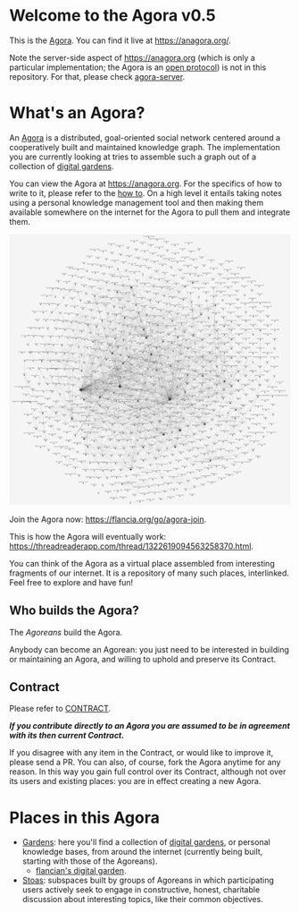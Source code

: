# Welcome to the Agora v0.5
This is the [Agora](flancia.org/agora). You can find it live at https://anagora.org/.

Note the server-side aspect of https://anagora.org (which is only a particular implementation; the Agora is an [open protocol](https://flancia.org/go/agora-protocol)) is not in this repository. For that, please check [agora-server](https://github.com/flancian/agora-server).

# What's an Agora?

An [Agora](https://anagora.org/wiki/Agora) is a distributed, goal-oriented social network centered around a cooperatively built and maintained knowledge graph. The implementation you are currently looking at tries to assemble such a graph out of a collection of [digital gardens](flancia.org/go/garden).

You can view the Agora at https://anagora.org. For the specifics of how to write to it, please refer to the [how to](docs/howto.md). On a high level it entails taking notes using a personal knowledge management tool and then making them available somewhere on the internet for the Agora to pull them and integrate them.

![Agora](agora.png)

Join the Agora now: <https://flancia.org/go/agora-join>.

This is how the Agora will eventually work: <https://threadreaderapp.com/thread/1322619094563258370.html>.

You can think of the Agora as a virtual place assembled from interesting fragments of our internet. It is a repository of many such places, interlinked. Feel free to explore and have fun!

## Who builds the Agora?
The *Agoreans* build the Agora. 

Anybody can become an Agorean: you just need to be interested in building or maintaining an Agora, and willing to uphold and preserve its Contract.

## Contract
Please refer to [CONTRACT](https://flancia.org/go/agora/CONTRACT.md).

***If you contribute directly to an Agora you are assumed to be in agreement with its then current Contract.*** 

If you disagree with any item in the Contract, or would like to improve it, please send a PR. You can also, of course, fork the Agora anytime for any reason. In this way you gain full control over its Contract, although not over its users and existing places: you are in effect creating a new Agora.

# Places in this Agora

 - [Gardens](garden/): here you'll find a collection of [digital gardens](https://joelhooks.com/digital-garden), or personal knowledge bases, from around the internet (currently being built, starting with those of the Agoreans).
   - [flancian's digital garden](https://flancia.org/go/agora/garden/flancian).
 - [Stoas](stoa/): subspaces built by groups of Agoreans in which participating users actively seek to engage in constructive, honest, charitable discussion about interesting topics, like their common objectives.


